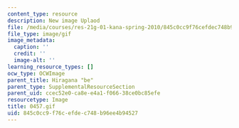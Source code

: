 ```yaml
---
content_type: resource
description: New image Uplaod
file: /media/courses/res-21g-01-kana-spring-2010/845c0cc9f76cefdec748b96ee4b94527_0457.gif
file_type: image/gif
image_metadata:
  caption: ''
  credit: ''
  image-alt: ''
learning_resource_types: []
ocw_type: OCWImage
parent_title: Hiragana "be"
parent_type: SupplementalResourceSection
parent_uid: ccec52e0-ca8e-e4a1-f066-38ce0bc85efe
resourcetype: Image
title: 0457.gif
uid: 845c0cc9-f76c-efde-c748-b96ee4b94527
---
```

